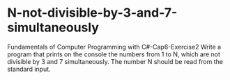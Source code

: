 # N-not-divisible-by-3-and-7-simultaneously
Fundamentals of Computer Programming with C#-Cap6-Exercise2
Write a program that prints on the console the numbers from 1 to N,
which are not divisible by 3 and 7 simultaneously. The number N
should be read from the standard input.

